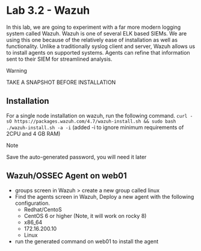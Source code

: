 # Lab 3.2 - Wazuh
In this lab, we are going to experiment with a far more modern logging system called Wazuh.  Wazuh is one of several ELK based SIEMs.  We are using this one because of the relatively ease of installation as well as functionality.  Unlike a traditionally syslog client and server, Wazuh allows us to install agents on supported systems.  Agents can refine that information sent to their SIEM for streamlined analysis.

>[!Warning]
>TAKE A SNAPSHOT BEFORE INSTALLATION

## Installation
For a single node installation on wazuh, run the following command.
`curl -sO https://packages.wazuh.com/4.7/wazuh-install.sh && sudo bash ./wazuh-install.sh -a -i`
(added -i to ignore minimum requirements of 2CPU and 4 GB RAM)

>[!Note]
>Save the auto-generated password, you will need it later

## Wazuh/OSSEC Agent on web01
- groups screen in Wazuh > create a new group called linux
- Find the agents screen in Wazuh, Deploy a new agent with the following configuration.
  - Redhat/CentoS
  - CentOS 6 or higher (Note, it will work on rocky 8)
  - x86_64
  - 172.16.200.10
  - Linux
- run the generated command on web01 to install the agent
